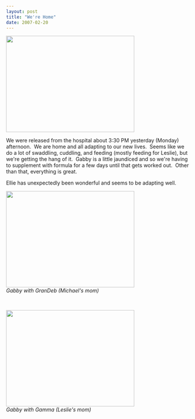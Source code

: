 ```yaml
---
layout: post
title: "We're Home"
date: 2007-02-20
---
```


<p><img alt="" height="263" src="/thepaladinos/assets/images/2007-02-20-P1000235(Custom).JPG" width="350"/></p>
<p>We were released from the hospital about 3:30 PM yesterday (Monday) afternoon.  We are home and all adapting to our new lives.  Seems like we do a lot of swaddling, cuddling, and feeding (mostly feeding for Leslie), but we're getting the hang of it.  Gabby is a little jaundiced and so we're having to supplement with formula for a few days until that gets worked out.  Other than that, everything is great.</p>
<p>Ellie has unexpectedly been wonderful and seems to be adapting well.</p>
<p><img alt="" height="263" src="/thepaladinos/assets/images/2007-02-20-P1000254(Custom).JPG" width="350"/><br/>
<em>Gabby with GranDeb (Michael's mom)</em></p>
<p> </p>
<p><img alt="" height="263" src="/thepaladinos/assets/images/2007-02-20-P1000238(Custom).JPG" width="350"/><br/>
<em>Gabby with Gamma (Leslie's mom)</em></p>